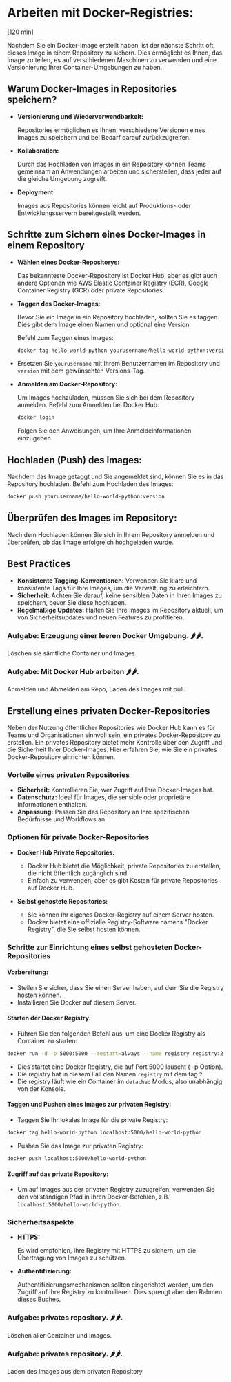 # Arbeiten mit Docker-Registries:
[120 min]

Nachdem Sie ein Docker-Image erstellt haben, ist der nächste Schritt oft, dieses Image in einem Repository zu sichern.
Dies ermöglicht es Ihnen, das Image zu teilen, es auf verschiedenen Maschinen zu verwenden und eine Versionierung Ihrer
Container-Umgebungen zu haben.

## Warum Docker-Images in Repositories speichern?

- **Versionierung und Wiederverwendbarkeit:**

  Repositories ermöglichen es Ihnen, verschiedene Versionen eines Images zu
  speichern und bei Bedarf darauf zurückzugreifen.

- **Kollaboration:**

  Durch das Hochladen von Images in ein Repository können Teams gemeinsam an Anwendungen arbeiten
  und sicherstellen, dass jeder auf die gleiche Umgebung zugreift.

- **Deployment:**

  Images aus Repositories können leicht auf Produktions- oder Entwicklungsservern bereitgestellt
  werden.

## Schritte zum Sichern eines Docker-Images in einem Repository

- **Wählen eines Docker-Repositorys:**

  Das bekannteste Docker-Repository ist Docker Hub, aber es gibt auch andere Optionen wie AWS Elastic Container
  Registry (ECR), Google Container Registry (GCR) oder private Repositories.

- **Taggen des Docker-Images:**

  Bevor Sie ein Image in ein Repository hochladen, sollten Sie es taggen. Dies gibt dem Image einen Namen und
  optional eine Version.

  Befehl zum Taggen eines Images:

  ```bash
  docker tag hello-world-python yourusername/hello-world-python:version
  ```

- Ersetzen Sie `yourusername` mit Ihrem Benutzernamen im Repository und `version` mit dem gewünschten Versions-Tag.

- **Anmelden am Docker-Repository:**

  Um Images hochzuladen, müssen Sie sich bei dem Repository anmelden.
  Befehl zum Anmelden bei Docker Hub:

  ```bash
  docker login
  ```

  Folgen Sie den Anweisungen, um Ihre Anmeldeinformationen einzugeben.

## **Hochladen (Push) des Images:**

Nachdem das Image getaggt und Sie angemeldet sind, können Sie es in das Repository hochladen.
Befehl zum Hochladen des Images:

```bash
docker push yourusername/hello-world-python:version
```

## **Überprüfen des Images im Repository:**

Nach dem Hochladen können Sie sich in Ihrem Repository anmelden und überprüfen, ob das Image erfolgreich
hochgeladen wurde.

## Best Practices

- **Konsistente Tagging-Konventionen:** Verwenden Sie klare und konsistente Tags für Ihre Images, um die Verwaltung zu
  erleichtern.
- **Sicherheit:** Achten Sie darauf, keine sensiblen Daten in Ihren Images zu speichern, bevor Sie diese hochladen.
- **Regelmäßige Updates:** Halten Sie Ihre Images im Repository aktuell, um von Sicherheitsupdates und neuen Features zu
  profitieren.

### **Aufgabe: Erzeugung einer leeren Docker Umgebung. 🌶️🌶️.**

Löschen sie sämtliche Container und Images.

### **Aufgabe: Mit Docker Hub arbeiten 🌶️🌶️.️**

Anmelden und Abmelden am Repo, Laden des Images mit pull.

## Erstellung eines privaten Docker-Repositories

Neben der Nutzung öffentlicher Repositories wie Docker Hub kann es für Teams und Organisationen sinnvoll sein, ein
privates Docker-Repository zu erstellen. Ein privates Repository bietet mehr Kontrolle über den Zugriff und die
Sicherheit Ihrer Docker-Images. Hier erfahren Sie, wie Sie ein privates Docker-Repository einrichten können.

### Vorteile eines privaten Repositories

- **Sicherheit:** Kontrollieren Sie, wer Zugriff auf Ihre Docker-Images hat.
- **Datenschutz:** Ideal für Images, die sensible oder proprietäre Informationen enthalten.
- **Anpassung:** Passen Sie das Repository an Ihre spezifischen Bedürfnisse und Workflows an.

### Optionen für private Docker-Repositories

- **Docker Hub Private Repositories:**
    - Docker Hub bietet die Möglichkeit, private Repositories zu erstellen, die nicht öffentlich zugänglich sind.
    - Einfach zu verwenden, aber es gibt Kosten für private Repositories auf Docker Hub.

- **Selbst gehostete Repositories:**
    - Sie können Ihr eigenes Docker-Registry auf einem Server hosten.
    - Docker bietet eine offizielle Registry-Software namens "Docker Registry", die Sie selbst hosten können.

### Schritte zur Einrichtung eines selbst gehosteten Docker-Repositories

#### **Vorbereitung:**

- Stellen Sie sicher, dass Sie einen Server haben, auf dem Sie die Registry hosten können.
- Installieren Sie Docker auf diesem Server.

#### **Starten der Docker Registry:**

- Führen Sie den folgenden Befehl aus, um eine Docker Registry als Container zu starten:

```bash
docker run -d -p 5000:5000 --restart=always --name registry registry:2
```

- Dies startet eine Docker Registry, die auf Port 5000 lauscht ( -p Option).
- Die registry hat in diesem Fall den Namen `registry` mit dem tag `2`.
- Die registry läuft wie ein Container im `detached` Modus, also unabhängig von der Konsole.

#### **Taggen und Pushen eines Images zur privaten Registry:**

- Taggen Sie Ihr lokales Image für die private Registry:

```bash
docker tag hello-world-python localhost:5000/hello-world-python
```

- Pushen Sie das Image zur privaten Registry:

```bash
docker push localhost:5000/hello-world-python
```

#### **Zugriff auf das private Repository:**

- Um auf Images aus der privaten Registry zuzugreifen, verwenden Sie den vollständigen Pfad in Ihren
  Docker-Befehlen, z.B. `localhost:5000/hello-world-python`.

### Sicherheitsaspekte

- **HTTPS:**

  Es wird empfohlen, Ihre Registry mit HTTPS zu sichern, um die Übertragung von Images zu schützen.

- **Authentifizierung:**

  Authentifizierungsmechanismen sollten eingerichtet werden, um den Zugriff auf Ihre Registry zu kontrollieren. Dies
  sprengt aber den Rahmen dieses Buches.

### **Aufgabe: privates repository. 🌶️🌶️.**

Löschen aller Container und Images.

### **Aufgabe: privates repository. 🌶️🌶️.**

Laden des Images aus dem privaten Repository.



